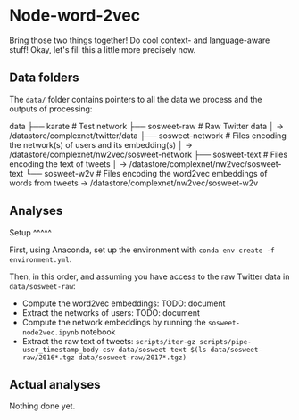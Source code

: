 Node-word-2vec
==============

Bring those two things together! Do cool context- and language-aware stuff! Okay, let's fill this a little more precisely now.

Data folders
------------

The `data/` folder contains pointers to all the data we process and the outputs of processing:

data
├── karate           # Test network
├── sosweet-raw      # Raw Twitter data
│     -> /datastore/complexnet/twitter/data
├── sosweet-network  # Files encoding the network(s) of users and its embedding(s)
│     -> /datastore/complexnet/nw2vec/sosweet-network
├── sosweet-text     # Files encoding the text of tweets
│     -> /datastore/complexnet/nw2vec/sosweet-text
└── sosweet-w2v      # Files encoding the word2vec embeddings of words from tweets
      -> /datastore/complexnet/nw2vec/sosweet-w2v

Analyses
--------

Setup
^^^^^

First, using Anaconda, set up the environment with `conda env create -f environment.yml`.

Then, in this order, and assuming you have access to the raw Twitter data in `data/sosweet-raw`:
* Compute the word2vec embeddings: TODO: document
* Extract the networks of users: TODO: document
* Compute the network embeddings by running the `sosweet-node2vec.ipynb` notebook
* Extract the raw text of tweets: `scripts/iter-gz scripts/pipe-user_timestamp_body-csv data/sosweet-text $(ls data/sosweet-raw/2016*.tgz data/sosweet-raw/2017*.tgz)`

Actual analyses
---------------

Nothing done yet.
